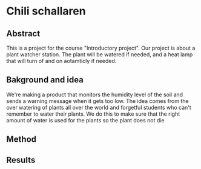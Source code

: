 # Chili schallaren

## Abstract

This is a project for the course "Introductory project". Our project is about a plant watcher station. The plant will be watered if needed, and a heat lamp that will turn of and on aotamticly if needed.

## Bakground and idea

We're making a product that monitors the humidity level of the soil and sends a warning message when it gets too low. The idea comes from the over watering of plants all over the world and forgetful students who can't remember to water their plants. We do this to make sure that the right amount of water is used for the plants so the plant does not die

## Method

## Results
